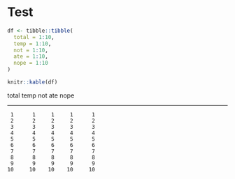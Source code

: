 
# Test


```r
df <- tibble::tibble(
  total = 1:10,
  temp = 1:10,
  not = 1:10,
  ate = 1:10,
  nope = 1:10
)

knitr::kable(df)
```



 total   temp   not   ate   nope
------  -----  ----  ----  -----
     1      1     1     1      1
     2      2     2     2      2
     3      3     3     3      3
     4      4     4     4      4
     5      5     5     5      5
     6      6     6     6      6
     7      7     7     7      7
     8      8     8     8      8
     9      9     9     9      9
    10     10    10    10     10

